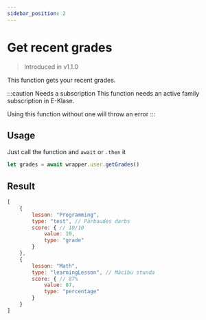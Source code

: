 ```yaml
---
sidebar_position: 2
---
```


# Get recent grades

> Introduced in v1.1.0

This function gets your recent grades.

:::caution Needs a subscription
This function needs an active family subscription in E-Klase.

Using this function without one will throw an error
:::

## Usage

Just call the function and `await` or `.then` it

```js
let grades = await wrapper.user.getGrades()
```

## Result

```js
[
	{
		lesson: "Programming",
        type: "test", // Pārbaudes darbs
        score: { // 10/10
			value: 10,
            type: "grade"
        }
    },
	{
		lesson: "Math",
		type: "learningLesson", // Mācību stunda
		score: { // 87%
			value: 87,
			type: "percentage"
		}
	}
]
```